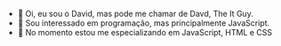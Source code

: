 - 👋 Oi, eu sou o David, mas pode me chamar de Davd, The It Guy.
- 👀 Sou interessado em programação, mas principalmente JavaScript.
- 🌱 No momento estou me especializando em JavaScript, HTML e CSS

<!---
DavdTheItGuy/DavdTheItGuy is a ✨ special ✨ repository because its `README.md` (this file) appears on your GitHub profile.
You can click the Preview link to take a look at your changes.
--->
